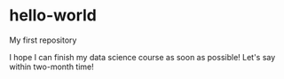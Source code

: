 # hello-world
My first repository

I hope I can finish my data science course as soon as possible! 
Let's say within two-month time!
